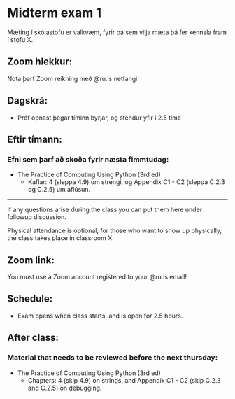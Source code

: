 # Midterm exam 1

Mæting í skólastofu er valkvæm, fyrir þá sem vilja mæta þá fer kennsla fram í stofu X.

## Zoom hlekkur:

Nota þarf Zoom reikning með @ru.is netfangi!

## Dagskrá:

- Próf opnast þegar tíminn byrjar, og stendur yfir í 2.5 tíma 

## Eftir tímann:

### Efni sem þarf að skoða fyrir næsta fimmtudag:

- The Practice of Computing Using Python (3rd ed)
    - Kaflar: 4 (sleppa 4.9) um strengi, og Appendix C1 - C2 (sleppa C.2.3 og C.2.5) um aflúsun.

---

If any questions arise during the class you can put them here under followup discussion.

Physical attendance is optional, for those who want to show up physically, the class takes place in classroom X.

## Zoom link:

You must use a Zoom account registered to your @ru.is email!

## Schedule:

- Exam opens when class starts, and is open for 2.5 hours.

## After class:

### Material that needs to be reviewed before the next thursday:

- The Practice of Computing Using Python (3rd ed)
    - Chapters: 4 (skip 4.9) on strings, and Appendix C1 - C2 (skip C.2.3 and C.2.5) on debugging.
